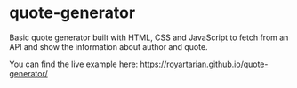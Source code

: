 # quote-generator


Basic quote generator built with HTML, CSS and JavaScript to fetch from an API and show the information about author and quote. 

You can find the live example here: https://royartarian.github.io/quote-generator/ 


